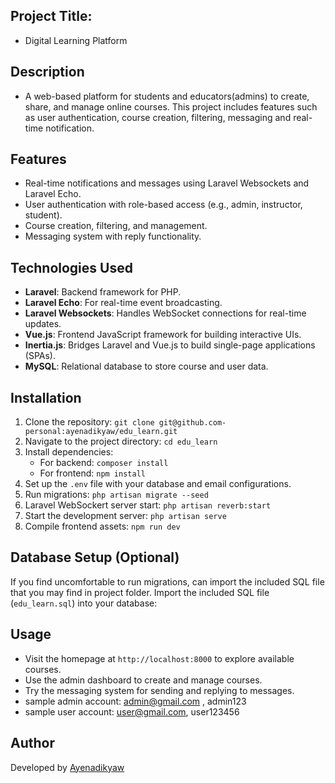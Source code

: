 ## Project Title:
- Digital Learning Platform
## Description
- A web-based platform for students and educators(admins) to create, share, and manage online courses. 
This project includes features such as user authentication, course creation, filtering, messaging and real-time 
notification.

## Features
- Real-time notifications and messages using Laravel Websockets and Laravel Echo.
- User authentication with role-based access (e.g., admin, instructor, student).
- Course creation, filtering, and management.
- Messaging system with reply functionality.


## Technologies Used
- **Laravel**: Backend framework for PHP.
- **Laravel Echo**: For real-time event broadcasting.
- **Laravel Websockets**: Handles WebSocket connections for real-time updates.
- **Vue.js**: Frontend JavaScript framework for building interactive UIs.
- **Inertia.js**: Bridges Laravel and Vue.js to build single-page applications (SPAs).
- **MySQL**: Relational database to store course and user data.


## Installation
1. Clone the repository: `git clone git@github.com-personal:ayenadikyaw/edu_learn.git`
2. Navigate to the project directory: `cd edu_learn`
3. Install dependencies:  
   - For backend: `composer install`  
   - For frontend: `npm install`
4. Set up the `.env` file with your database and email configurations.
5. Run migrations: `php artisan migrate --seed`
6. Laravel WebSockert server start: `php artisan reverb:start`
7. Start the development server: `php artisan serve`
8. Compile frontend assets: `npm run dev`

## Database Setup (Optional)
If you find uncomfortable to run migrations, can import the included SQL file that you may find in project folder.
Import the included SQL file (`edu_learn.sql`) into your database:

## Usage
- Visit the homepage at `http://localhost:8000` to explore available courses.
- Use the admin dashboard to create and manage courses.
- Try the messaging system for sending and replying to messages.
- sample admin account: admin@gmail.com , admin123
- sample user account: user@gmail.com, user123456


## Author
Developed by [Ayenadikyaw](mailto:ayenadykyaw1@gmail.com)


